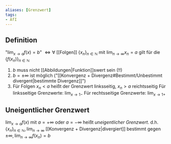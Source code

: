 ```yaml
---
aliases: [Grenzwert]
tags:
- AfI
---
```

## Definition
"$\lim_{x\rightarrow a}f(x)=b$" $\Leftrightarrow\forall$ [[Folgen]] $\{x_n\}_{n\in\mathbb{N}}$ mit $\lim_{n\rightarrow\infty}x_n=a$ gilt für die $\{f(x_n)\}_{n\in\mathbb{N}}$

1. $b$ muss nicht [[Abbildungen|Funktion]]swert sein (!!)
2. $b=\pm\infty$ ist möglich ("[[Konvergenz + Divergenz#Bestimmt/Unbestimmt divergent|bestimmte Divergenz]]")
3. Für Folgen $x_n<a$ heißt der Grenzwert linksseitig, $x_n>a$ reichtsseitig
   Für linksseitige Grenzwerte: $\lim_{x\rightarrow1-}$
   Für rechtsseitige Grenzwerte: $\lim_{x\rightarrow1+}$


## Uneigentlicher Grenzwert
$\lim_{x\rightarrow a}f(x)$ mit $a=+\infty$ oder $a=-\infty$ heißt *uneigentlicher Grenzwert*. 
d.h. $\{x_n\}_{n\in\mathbb{N}}, \lim_{n\rightarrow\infty}$ [[Konvergenz + Divergenz|divergiert]] bestimmt gegen $\pm\infty,\lim_{n\rightarrow\infty}f(x_n)=b$
